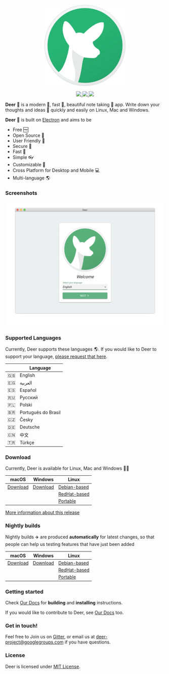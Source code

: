 <p align="center">
  <img src="https://github.com/abahmed/Deer/blob/master/app/assets/images/Deer-256.png"/>
  <p align="center">
    <a href="https://travis-ci.org/abahmed/Deer">
      <img src="https://travis-ci.org/abahmed/Deer.svg?branch=master"/>
    </a>
    <a href="https://ci.appveyor.com/project/abahmed/deer/branch/master">
      <img src="https://ci.appveyor.com/api/projects/status/k619um0clmxkmlrd/branch/master?svg=true"/>
    </a>
    <a href="https://gitter.im/abahmed/Deer?utm_source=badge&utm_medium=badge&utm_campaign=pr-badge&utm_content=badge">
      <img src="https://badges.gitter.im/abahmed/Deer.svg"/>
    </a>
  </p>
</p>

**Deer** :deer: is a modern :star2:, fast :rocket:, beautiful note taking :memo: app. Write down your thoughts and ideas :bookmark: quickly and easily on Linux, Mac and Windows.


**Deer** :deer: is built on [Electron](https://electronjs.org) and aims to be
+ Free :free:
+ Open Source :book:
+ User Friendly :art:
+ Secure :closed_lock_with_key:
+ Fast :rocket:
+ Simple :eyeglasses:
+ Customizable :bookmark_tabs:
+ Cross Platform for Desktop and Mobile :computer:
+ Multi-language :earth_americas:

### Screenshots
![screenshot-1](https://github.com/abahmed/Deer/blob/master/app/assets/images/deer-demo.gif)


### Supported Languages
Currently, Deer supports these languages :earth_americas:. If you would like to Deer to support your language, [please request that  here](https://github.com/abahmed/Deer/issues/new?template=feature_request.md).

&nbsp;            |  Language
 -----------------|----------------------|
 :uk:             | English              |
 :egypt:          | العربية              |
 :es:             | Español              |
 :ru:             | Русский              |
 :poland:         | Polski               |
 :brazil:         | Português do Brasil  |
 :czech_republic: | Česky                |
 :de:             | Deutsche             |
 :cn:             | 中文                  |
 :tr:             | Türkçe               |


### Download
Currently, Deer is available for Linux, Mac and Windows :tada::tada:

macOS | Windows | Linux
-----------------| ---| ---|
<a href='https://github.com/abahmed/Deer/releases/download/v1.0.0/Deer-mac.dmg'>Download</a> | <a href='https://github.com/abahmed/Deer/releases/download/v1.0.0/Deer-win.exe'>Download</a> | <a href='https://github.com/abahmed/Deer/releases/download/v1.0.0/Deer-linux-amd64.deb'>Debian-based</a> |
| | | <a href='https://github.com/abahmed/Deer/releases/download/v1.0.0/Deer-linux-x86_64.rpm'>RedHat-based</a> |
| | | <a href='https://github.com/abahmed/Deer/releases/download/v1.0.0/Deer-linux-x64.zip'>Portable</a> |

[More information about this release](https://github.com/abahmed/Deer/releases/latest)

### Nightly builds
Nightly builds :airplane: are produced **automatically** for latest changes, so that people can help us testing features that have just been added

macOS | Windows | Linux
-----------------| ---| ---|
<a href='https://github.com/abahmed/Deer/releases/download/nightly/Deer-mac.dmg'>Download</a> | <a href='https://github.com/abahmed/Deer/releases/download/nightly/Deer-win.exe'>Download</a> | <a href='https://github.com/abahmed/Deer/releases/download/nightly/Deer-linux-amd64.deb'>Debian-based</a> |
| | | <a href='https://github.com/abahmed/Deer/releases/download/nightly/Deer-linux-x86_64.rpm'>RedHat-based</a> |
| | | <a href='https://github.com/abahmed/Deer/releases/download/nightly/Deer-linux-x64.zip'>Portable</a> |

### Getting started

Check [Our Docs](./docs/README.md) for **building**  and **installing** instructions.


If you would like to contribute to Deer, see [Our Docs](./docs/README.md) too.

### Get in touch!

Feel free to Join us on [Gitter](https://gitter.im/abahmed/Deer), or email us at [deer-project@googlegroups.com](deer-project@googlegroups.com) if you have questions.

### License

Deer is licensed under [MIT License](LICENSE).
